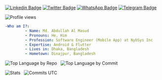 [![Linkedin Badge](https://img.shields.io/badge/-abdullah--almasud-blue?style=social&logo=Linkedin&logoColor=blue&link=https://www.linkedin.com/in/abdullah-almasud/)](https://www.linkedin.com/in/abdullah-almasud/)
[![Twitter Badge](http://img.shields.io/badge/-@almasud__arm-1ca0f1?style=social&logo=twitter&logoColor=blue&link=https://twitter.com/almasud_arm)](https://twitter.com/almasud_arm)
[![WhatsApp Badge](http://img.shields.io/badge/+8801737606053-1ca0f1?style=social&logo=whatsapp&logoColor=teal-green&link=https://wa.me/8801737606053)](https://wa.me/8801737606053)
[![Telegram Badge](http://img.shields.io/badge/@almasud__arm-1ca0f1?style=social&logo=telegram&logoColor=blue&link=https://t.me/almasud_arm)](https://t.me/almasud_arm)

![Profile views](https://komarev.com/ghpvc/?username=almasud&style=flat-square)

```yaml
-Who am I?:
         - Name: Md. Abdullah Al Masud
         - Pronouns: He, Him
         - Profession: Software Engineer (Mobile App) at NybSys Inc 
         - Expertise: Android & Flutter
         - Lives in: Dhaka, Bangladesh
         - Hometown: Dinajpur, Bangladesh

```

![Top Language by Repo](http://github-profile-summary-cards.vercel.app/api/cards/repos-per-language?username=almasud&theme=github_dark)
&nbsp;
![Top Language by Commit](http://github-profile-summary-cards.vercel.app/api/cards/most-commit-language?username=almasud&theme=github_dark)

![Stats](http://github-profile-summary-cards.vercel.app/api/cards/stats?username=almasud&theme=github_dark)
&nbsp;
![Commits UTC](http://github-profile-summary-cards.vercel.app/api/cards/productive-time?username=almasud&theme=github_dark&utcOffset=6)

<!-- [![Twitter almasud_arm](https://github-readme-twitter.gazf.vercel.app/api?id=almasud_arm)](https://twitter.com/almasud_arm) -->
